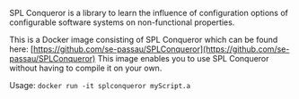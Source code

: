 SPL Conqueror is a library to learn the influence of configuration options of configurable software systems on non-functional properties.

This is a Docker image consisting of SPL Conqueror which can be found here: [https://github.com/se-passau/SPLConqueror](https://github.com/se-passau/SPLConqueror)
This image enables you to use SPL Conqueror without having to compile it on your own.

Usage: `docker run -it splconqueror myScript.a`
